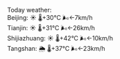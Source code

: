 Today weather:  
Beijing: ☀️   🌡️+30°C 🌬️←7km/h  
Tianjin: ☀️   🌡️+31°C 🌬️←26km/h  
Shijiazhuang: ☀️   🌡️+42°C 🌬️←10km/h  
Tangshan: 🌦   🌡️+37°C 🌬️←23km/h  
